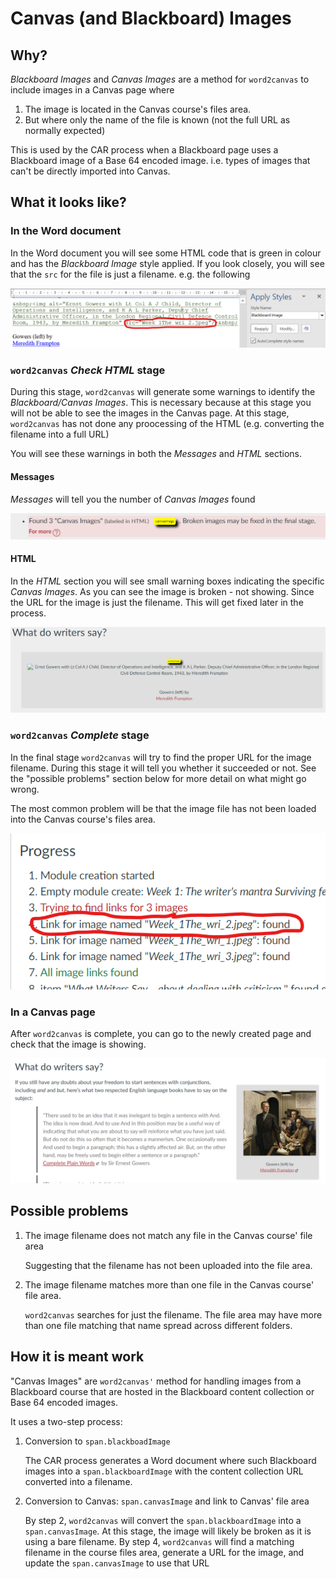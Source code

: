 # Canvas (and Blackboard) Images

## Why?

_Blackboard Images_ and _Canvas Images_ are a method for ```word2canvas``` to include images in a Canvas page where 

1. The image is located in the Canvas course's files area.  
2. But where only the name of the file is known (not the full URL as normally expected)

This is used by the CAR process when a Blackboard page uses a Blackboard image of a Base 64 encoded image. i.e. types of images that can't be directly imported into Canvas.


## What it looks like?

### In the Word document

In the Word document you will see some HTML code that is green in colour and has the _Blackboard Image_ style applied. If you look closely, you will see that the ```src``` for the file is just a filename. e.g. the following

![](images/wordBlackboardImage.png)  

### ```word2canvas``` _Check HTML_ stage

During this stage, ```word2canvas``` will generate some warnings to identify the _Blackboard/Canvas Images_. This is necessary because at this stage you will not be able to see the images in the Canvas page. At this stage, ```word2canvas``` has not done any proocessing of the HTML (e.g. converting the filename into a full URL)

You will see these warnings in both the _Messages_ and _HTML_ sections.

#### Messages

_Messages_ will tell you the number of _Canvas Images_ found

![](images/messagesCanvasImage.png)  

#### HTML

In the _HTML_ section you will see small warning boxes indicating the specific _Canvas Images_. As you can see the image is broken - not showing. Since the URL for the image is just the filename.  This will get fixed later in the process.

![](images/htmlCanvasImages.png)  

### ```word2canvas``` _Complete_ stage

In the final stage ```word2canvas``` will try to find the proper URL for the image filename. During this stage it will tell you whether it succeeded or not. See the "possible problems" section below for more detail on what might go wrong.

The most common problem will be that the image file has not been loaded into the Canvas course's files area.

![](images/completedCanvasImage.png)  

### In a Canvas page

After ```word2canvas``` is complete, you can go to the newly created page and check that the image is showing.

![](images/finalCanvasImage.png)  

## Possible problems

1. The image filename does not match any file in the Canvas course' file area

    Suggesting that the filename has not been uploaded into the file area.

2. The image filename matches more than one file in the Canvas course' file area.

    ```word2canvas``` searches for just the filename. The file area may have more than one file matching that name spread across different folders.

## How it is meant work

"Canvas Images" are ```word2canvas'``` method for handling images from a Blackboard course that are hosted in the Blackboard content collection or Base 64 encoded images. 

It uses a two-step process:

1. Conversion to ```span.blackboadImage```

    The CAR process generates a Word document where such Blackboard images into a ```span.blackboardImage``` with the content collection URL converted into a filename.

2. Conversion to Canvas: ```span.canvasImage``` and link to Canvas' file area

    By step 2, ```word2canvas``` will convert the ```span.blackboardImage``` into a ```span.canvasImage```. At this stage, the image will likely be broken as it is using a bare filename. By step 4, ```word2canvas``` will find a matching filename in the course files area, generate a URL for the image, and update the ```span.canvasImage``` to use that URL

